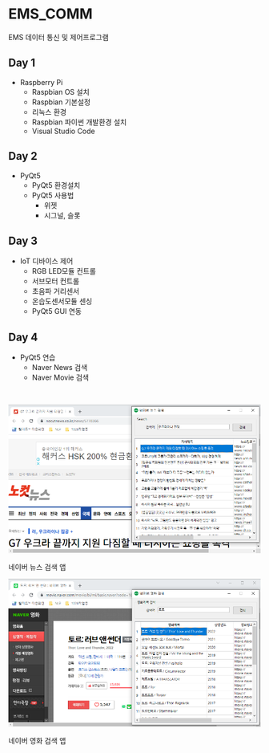 # EMS_COMM
EMS 데이터 통신 및 제어프로그램

## Day 1
- Raspberry Pi
  - Raspbian OS 설치
  - Raspbian 기본설정
  - 리눅스 환경
  - Raspbian 파이썬 개발환경 설치
  - Visual Studio Code

## Day 2
- PyQt5
  - PyQt5 환경설치
  - PyQt5 사용법
    - 위젯
    - 시그널, 슬롯

## Day 3
- IoT 디바이스 제어
  - RGB LED모듈 컨트롤
  - 서브모터 컨트롤
  - 초음파 거리센서
  - 온습도센서모듈 센싱
  - PyQt5 GUI 연동

## Day 4
- PyQt5 연습
  - Naver News 검색
  - Naver Movie 검색

<br />

![네이버 뉴스](https://raw.githubusercontent.com/LKBbb/ems_comm/main/capture/naver_news.png)

네이버 뉴스 검색 앱

![네이버 영화](https://raw.githubusercontent.com/LKBbb/ems_comm/main/capture/naver_movie.png)

네이버 영화 검색 앱

